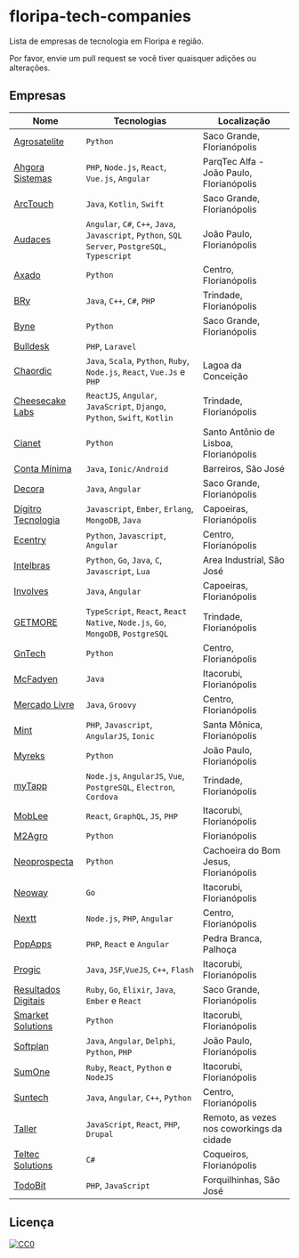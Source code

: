 # floripa-tech-companies
Lista de empresas de tecnologia em Floripa e região.

Por favor, envie um pull request se você tiver quaisquer adições ou alterações.

## Empresas

Nome | Tecnologias | Localização
---- | ----------- | -----------
[Agrosatelite](http://agrosatelite.com.br/pt/home/) | `Python` | Saco Grande, Florianópolis
[Ahgora Sistemas](https://www.ahgora.com.br) | `PHP`, `Node.js`, `React`, `Vue.js`, `Angular` |  ParqTec Alfa - João Paulo, Florianópolis
[ArcTouch](https://arctouch.com/) | `Java`, `Kotlin`, `Swift` | Saco Grande, Florianópolis
[Audaces](https://www.audaces.com/) |  `Angular`, `C#`, `C++`, `Java`, `Javascript`, `Python`, `SQL Server`, `PostgreSQL`, `Typescript` | João Paulo, Florianópolis
[Axado](https://www.axado.com.br/) | `Python` | Centro, Florianópolis
[BRy](https://www.bry.com.br/) | `Java`, `C++`, `C#`, `PHP` | Trindade, Florianópolis
[Byne](http://www.byne.com.br/) | `Python` | Saco Grande, Florianópolis
[Bulldesk](https://bulldesk.com.br/) | `PHP`, `Laravel`
[Chaordic](https://www.chaordic.com.br/) | `Java`, `Scala`, `Python`, `Ruby`, `Node.js`, `React`, `Vue.Js` e `PHP` | Lagoa da Conceição
[Cheesecake Labs](https://cheesecakelabs.com/) | `ReactJS`, `Angular`, `JavaScript`, `Django`, `Python`, `Swift`, `Kotlin` | Trindade, Florianópolis
[Cianet](https://www.cianet.com.br/) | `Python` | Santo Antônio de Lisboa, Florianópolis
[Conta Mínima](https://www.contaminima.com.br/) | `Java`, `Ionic/Android` | Barreiros, São José
[Decora](https://home.decoracontent.com) | `Java`, `Angular` | Saco Grande, Florianópolis
[Dígitro Tecnologia](http://www.digitro.com/pt/) | `Javascript`, `Ember`, `Erlang`, `MongoDB`, `Java` | Capoeiras, Florianópolis
[Ecentry](http://ecentry.com/) | `Python`, `Javascript`, `Angular` | Centro, Florianópolis
[Intelbras](https://intelbras.com.br) | `Python`, `Go`, `Java`, `C`, `Javascript`, `Lua` | Area Industrial, São José
[Involves](https://www.involves.com.br/pt) | `Java`, `Angular` | Capoeiras, Florianópolis
[GETMORE](https://getmore.com.br/) | `TypeScript`, `React`, `React Native`, `Node.js`, `Go`, `MongoDB`, `PostgreSQL` | Trindade, Florianópolis 
[GnTech](https://www.gntech.med.br/) | `Python` | Centro, Florianópolis
[McFadyen](https://mcfadyen.com/) | `Java` | Itacorubi, Florianópolis
[Mercado Livre](https://www.mercadolivre.com.br/) | `Java`, `Groovy` | Centro, Florianópolis
[Mint](http://mintlab.com.br/) | `PHP`, `Javascript`, `AngularJS`, `Ionic` | Santa Mônica, Florianópolis
[Myreks](https://www.myreks.com/v3/) | `Python` | João Paulo, Florianópolis
[myTapp](https://www.mytapp.com.br) | `Node.js`, `AngularJS`, `Vue`, `PostgreSQL`, `Electron`, `Cordova` | Trindade, Florianópolis
[MobLee](https://www.moblee.com.br) | `React`, `GraphQL`, `JS`, `PHP` | Itacorubi, Florianópolis
[M2Agro](https://www.m2agro.com.br/) | `Python ` | Florianópolis
[Neoprospecta](https://neoprospecta.com/) | `Python` | Cachoeira do Bom Jesus, Florianópolis
[Neoway](https://www.neoway.com.br/) | `Go` | Itacorubi, Florianópolis
[Nextt](https://www.nextt.com.br/) | `Node.js`, `PHP`, `Angular` | Centro, Florianópolis
[PopApps](https://www.popapps.com.br/) | `PHP`, `React` e `Angular` | Pedra Branca, Palhoça
[Progic](http://progic.com.br/) | `Java`, `JSF`,`VueJS`, `C++`, `Flash` | Itacorubi, Florianópolis
[Resultados Digitais](https://resultadosdigitais.com.br/) | `Ruby`, `Go`, `Elixir`, `Java`, `Ember` e `React` | Saco Grande, Florianópolis
[Smarket Solutions](http://www.smarketsolutions.com.br/) | `Python` | Itacorubi, Florianópolis
[Softplan](https://www.softplan.com.br/) | `Java`, `Angular`, `Delphi`, `Python`, `PHP` | João Paulo, Florianópolis
[SumOne](http://www.sumone.com.br/) | `Ruby`, `React`, `Python` e `NodeJS` | Itacorubi, Florianópolis
[Suntech](http://suntech.com.br/) | `Java`, `Angular`, `C++`, `Python` | Centro, Florianópolis
[Taller](http://taller.net.br/) | `JavaScript`, `React`, `PHP`, `Drupal` | Remoto, as vezes nos coworkings da cidade
[Teltec Solutions](http://teltecsolutions.com.br/) | `C#` | Coqueiros, Florianópolis
[TodoBit](http://todobit.com.br//) | `PHP`,  `JavaScript` | Forquilhinhas, São José


## Licença

[![CC0](https://mirrors.creativecommons.org/presskit/buttons/88x31/svg/cc-zero.svg)](https://creativecommons.org/publicdomain/zero/1.0/)
